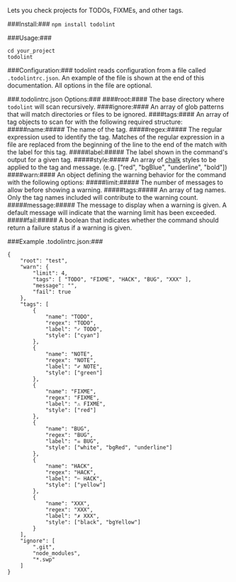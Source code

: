 Lets you check projects for TODOs, FIXMEs, and other tags.

###Install:###
```npm install todolint```

###Usage:###
```
cd your_project
todolint
```

###Configuration:###
todolint reads configuration from a file called ```.todolintrc.json```. An example of the file is shown at the end of this documentation. All options in the file are optional.

###.todolintrc.json Options:###
####root:#### The base directory where ```todolint``` will scan recursively.
####ignore:#### An array of glob patterns that will match directories or files to be ignored.
####tags:#### An array of tag objects to scan for with the following required structure:
    #####name:##### The name of the tag.
    #####regex:##### The regular expression used to identify the tag. Matches of the regular expression in a file are replaced from the beginning of the line to the end of the match with the label for this tag.
    #####label:##### The label shown in the command's output for a given tag.
    #####style:##### An array of [chalk](https://www.npmjs.com/package/chalk) styles to be applied to the tag and message. (e.g. ["red", "bgBlue", "underline", "bold"])
####warn:#### An object defining the warning behavior for the command with the following options:
    #####limit:##### The number of messages to allow before showing a warning.
    #####tags:##### An array of tag names. Only the tag names included will contribute to the warning count.
    #####message:##### The message to display when a warning is given. A default message will indicate that the warning limit has been exceeded.
    #####fail:##### A boolean that indicates whether the command should return a failure status if a warning is given.

###Example .todolintrc.json:###
```
{
    "root": "test",
    "warn": {
        "limit": 4,
        "tags": [ "TODO", "FIXME", "HACK", "BUG", "XXX" ],
        "message": "",
        "fail": true
    },
    "tags": [
        {
            "name": "TODO",
            "regex": "TODO",
            "label": "✓ TODO",
            "style": ["cyan"]
        },
        {
            "name": "NOTE",
            "regex": "NOTE",
            "label": "✐ NOTE",
            "style": ["green"]
        },
        {
            "name": "FIXME",
            "regex": "FIXME",
            "label": "⚠ FIXME",
            "style": ["red"]
        },
        {
            "name": "BUG",
            "regex": "BUG",
            "label": "☠ BUG",
            "style": ["white", "bgRed", "underline"]
        },
        {
            "name": "HACK",
            "regex": "HACK",
            "label": "✄ HACK",
            "style": ["yellow"]
        },
        {
            "name": "XXX",
            "regex": "XXX",
            "label": "✗ XXX",
            "style": ["black", "bgYellow"]
        }
    ],
    "ignore": [
        ".git",
        "node_modules",
        "*.swp"
    ]
}
```
